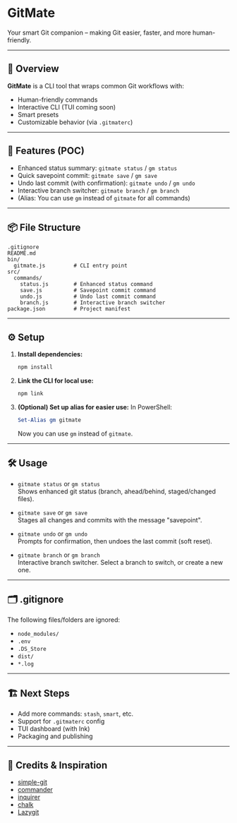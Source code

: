 # GitMate

Your smart Git companion – making Git easier, faster, and more human-friendly.

---

## 🧩 Overview

**GitMate** is a CLI tool that wraps common Git workflows with:

- Human-friendly commands
- Interactive CLI (TUI coming soon)
- Smart presets
- Customizable behavior (via `.gitmaterc`)

---

## 🚀 Features (POC)

- Enhanced status summary: `gitmate status` / `gm status`
- Quick savepoint commit: `gitmate save` / `gm save`
- Undo last commit (with confirmation): `gitmate undo` / `gm undo`
- Interactive branch switcher: `gitmate branch` / `gm branch`
- (Alias: You can use `gm` instead of `gitmate` for all commands)

---

## 📦 File Structure

```
.gitignore
README.md
bin/
  gitmate.js         # CLI entry point
src/
  commands/
    status.js        # Enhanced status command
    save.js          # Savepoint commit command
    undo.js          # Undo last commit command
    branch.js        # Interactive branch switcher
package.json         # Project manifest
```

---

## ⚙️ Setup

1. **Install dependencies:**
   ```bash
   npm install
   ```
2. **Link the CLI for local use:**
   ```bash
   npm link
   ```
3. **(Optional) Set up alias for easier use:**
   In PowerShell:
   ```powershell
   Set-Alias gm gitmate
   ```
   Now you can use `gm` instead of `gitmate`.

---

## 🛠️ Usage

- `gitmate status` or `gm status`  
  Shows enhanced git status (branch, ahead/behind, staged/changed files).

- `gitmate save` or `gm save`  
  Stages all changes and commits with the message "savepoint".

- `gitmate undo` or `gm undo`  
  Prompts for confirmation, then undoes the last commit (soft reset).

- `gitmate branch` or `gm branch`  
  Interactive branch switcher. Select a branch to switch, or create a new one.

---

## 🗂️ .gitignore

The following files/folders are ignored:

- `node_modules/`
- `.env`
- `.DS_Store`
- `dist/`
- `*.log`

---

## 🏗️ Next Steps

- Add more commands: `stash`, `smart`, etc.
- Support for `.gitmaterc` config
- TUI dashboard (with Ink)
- Packaging and publishing

---

## 🙏 Credits & Inspiration

- [simple-git](https://www.npmjs.com/package/simple-git)
- [commander](https://www.npmjs.com/package/commander)
- [inquirer](https://www.npmjs.com/package/inquirer)
- [chalk](https://www.npmjs.com/package/chalk)
- [Lazygit](https://github.com/jesseduffield/lazygit)
